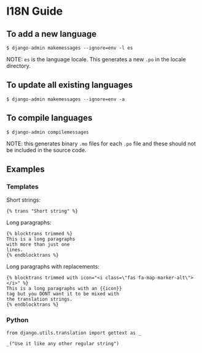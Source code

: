# I18N Guide

## To add a new language

```
$ django-admin makemessages --ignore=env -l es
```

NOTE: `es` is the language locale. This generates  a new `.po` in the locale directory.

## To update all existing languages

```
$ django-admin makemessages --ignore=env -a
```

## To compile languages

```
$ django-admin compilemessages
```

NOTE: this generates binary `.mo` files for each `.po` file and these should not be included in the source code.

## Examples

### Templates

Short strings:
```
{% trans "Short string" %}
```

Long paragraphs:
```
{% blocktrans trimmed %}
This is a long paragraphs
with more than just one
lines.
{% endblocktrans %}
```

Long paragraphs with replacements:
```
{% blocktrans trimmed with icon="<i class=\"fas fa-map-marker-alt\"></i>" %}
This is a long paragraphs with an {{icon}}
tag but you DONT want it to be mixed with
the translation strings.
{% endblocktrans %}
```

### Python

```
from django.utils.translation import gettext as _

_("Use it like any other regular string")
```
